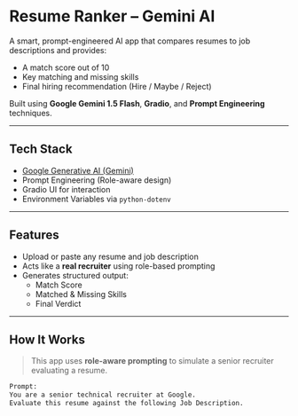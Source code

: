 
# Resume Ranker – Gemini AI

A smart, prompt-engineered AI app that compares resumes to job descriptions and provides:
-  A match score out of 10  
-  Key matching and missing skills  
-  Final hiring recommendation (Hire / Maybe / Reject)

Built using **Google Gemini 1.5 Flash**, **Gradio**, and **Prompt Engineering** techniques.

---

##  Tech Stack

-  [Google Generative AI (Gemini)](https://ai.google.dev/)
-  Prompt Engineering (Role-aware design)
-  Gradio UI for interaction
-  Environment Variables via `python-dotenv`

---

## Features

- Upload or paste any resume and job description
- Acts like a **real recruiter** using role-based prompting
- Generates structured output:
  - Match Score
  - Matched & Missing Skills
  - Final Verdict

---

##  How It Works

> This app uses **role-aware prompting** to simulate a senior recruiter evaluating a resume.

```txt
Prompt:
You are a senior technical recruiter at Google.
Evaluate this resume against the following Job Description.
